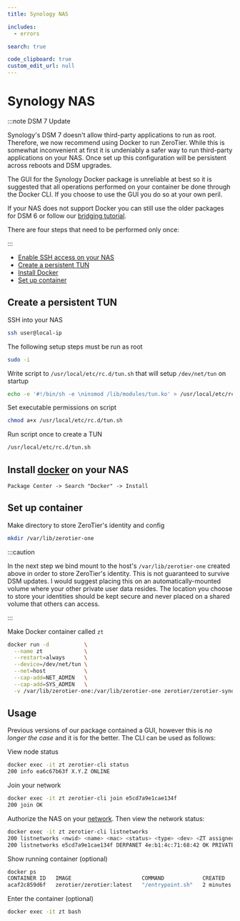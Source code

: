```yaml
---
title: Synology NAS

includes:
  - errors

search: true

code_clipboard: true
custom_edit_url: null
---
```


Synology NAS
=====

:::note DSM 7 Update

Synology's DSM 7 doesn't allow third-party applications to run as root. Therefore, we now recommend using Docker to run ZeroTier. While this is somewhat inconvenient at first it is undeniably a safer way to run third-party applications on your NAS. Once set up this configuration will be persistent across reboots and DSM upgrades.

The GUI for the Synology Docker package is unreliable at best so it is suggested that all operations performed on your container be done through the Docker CLI. If you choose to use the GUI you do so at your own peril.

If your NAS does not support Docker you can still use the older packages for DSM 6 or follow our [bridging tutorial](https://zerotier.atlassian.net/wiki/spaces/SD/pages/193134593/Bridge+your+ZeroTier+and+local+network+with+a+RaspberryPi).

There are four steps that need to be performed only once:

:::

 - [Enable SSH access on your NAS](https://kb.synology.com/en-global/DSM/tutorial/How_to_login_to_DSM_with_root_permission_via_SSH_Telnet)
 - [Create a persistent TUN](#create-a-persistent-tun)
 - [Install Docker](#install-docker-on-your-nas)
 - [Set up container](#set-up-container)

## Create a persistent TUN

SSH into your NAS

```sh
ssh user@local-ip
```

The following setup steps must be run as root

```sh
sudo -i
```

Write script to `/usr/local/etc/rc.d/tun.sh` that will setup `/dev/net/tun` on startup

```sh
echo -e '#!/bin/sh -e \ninsmod /lib/modules/tun.ko' > /usr/local/etc/rc.d/tun.sh
```

Set executable permissions on script

```sh
chmod a+x /usr/local/etc/rc.d/tun.sh
```

Run script once to create a TUN

```sh
/usr/local/etc/rc.d/tun.sh
```

## Install [docker](https://www.synology.com/en-us/dsm/packages/Docker) on your NAS

`Package Center -> Search "Docker" -> Install`

## Set up container

Make directory to store ZeroTier's identity and config

```sh
mkdir /var/lib/zerotier-one
```

:::caution

In the next step we bind mount to the host's `/var/lib/zerotier-one` created above in order to store ZeroTier's identity. This is not guaranteed to survive DSM updates. I would suggest placing this on an automatically-mounted volume where your other private user data resides. The location you choose to store your identities should be kept secure and never placed on a shared volume that others can access.

:::

Make Docker container called `zt`

```sh
docker run -d           \
  --name zt             \
  --restart=always      \
  --device=/dev/net/tun \
  --net=host            \
  --cap-add=NET_ADMIN   \
  --cap-add=SYS_ADMIN   \
  -v /var/lib/zerotier-one:/var/lib/zerotier-one zerotier/zerotier-synology:latest
```

## Usage

Previous versions of our package contained a GUI, however this is *no longer the case* and it is for the better. The CLI can be used as follows:

View node status

```sh
docker exec -it zt zerotier-cli status
200 info ea6c67b63f X.Y.Z ONLINE
```

Join your network

```sh
docker exec -it zt zerotier-cli join e5cd7a9e1cae134f
200 join OK
```

Authorize the NAS on your [network](https://my.zerotier.com). Then view the network status:

```sh
docker exec -it zt zerotier-cli listnetworks
200 listnetworks <nwid> <name> <mac> <status> <type> <dev> <ZT assigned ips>
200 listnetworks e5cd7a9e1cae134f DERPANET 4e:b1:4c:71:68:42 OK PRIVATE ztppivcb2t 40,10.147.17.47/24
```

Show running container (optional)

```sh
docker ps
CONTAINER ID   IMAGE                      COMMAND            CREATED         STATUS         PORTS     NAMES
acaf2c859d6f   zerotier/zerotier:latest   "/entrypoint.sh"   2 minutes ago   Up 2 minutes             zt
```

Enter the container (optional)

```sh
docker exec -it zt bash
```

